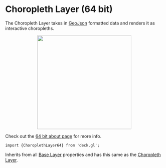 # Choropleth Layer (64 bit)

The Choropleth Layer takes in [GeoJson](http://geojson.org/) formatted data and
renders it as interactive choropleths.

<div align="center">
  <img height="300" src="images/demo-thumb-choropleth.jpg" />
</div>

Check out the [64 bit about page](/docs/64-bits.md) for more info.

    import {ChoroplethLayer64} from 'deck.gl';

Inherits from all [Base Layer](/docs/layers/base-layer.md) properties and has
this same as the [Choropleth Layer](/docs/layers/choropleth-layer.md).
